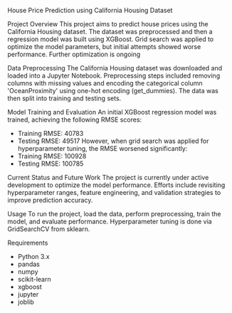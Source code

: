 House Price Prediction using California Housing Dataset

Project Overview
This project aims to predict house prices using the California Housing dataset. The dataset was preprocessed and then a regression model was built using XGBoost. Grid search was applied to optimize the model
parameters, but initial attempts showed worse performance. Further optimization is ongoing

Data Preprocessing
The California Housing dataset was downloaded and loaded into a Jupyter Notebook. Preprocessing steps included removing columns with missing values and encoding the categorical column 'OceanProximity' using one-hot encoding (get_dummies). The data was then split into training and testing sets.

Model Training and Evaluation
An initial XGBoost regression model was trained, achieving the following RMSE scores:
- Training RMSE: 40783
- Testing RMSE: 49517
However, when grid search was applied for hyperparameter tuning, the RMSE worsened significantly:
- Training RMSE: 100928
- Testing RMSE: 100785

Current Status and Future Work
The project is currently under active development to optimize the model performance. Efforts include revisiting hyperparameter ranges, feature engineering, and validation strategies to improve prediction accuracy.

Usage
To run the project, load the data, perform preprocessing, train the model, and evaluate performance. Hyperparameter tuning is done via GridSearchCV from sklearn.

Requirements
- Python 3.x
- pandas
- numpy
- scikit-learn
- xgboost
- jupyter
- joblib



